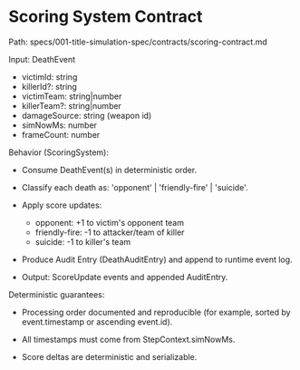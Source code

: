 # Scoring System Contract

Path: specs/001-title-simulation-spec/contracts/scoring-contract.md

Input: DeathEvent

- victimId: string
- killerId?: string
- victimTeam: string|number
- killerTeam?: string|number
- damageSource: string (weapon id)
- simNowMs: number
- frameCount: number

Behavior (ScoringSystem):

- Consume DeathEvent(s) in deterministic order.

- Classify each death as: 'opponent' | 'friendly-fire' | 'suicide'.

- Apply score updates:
  - opponent: +1 to victim's opponent team
  - friendly-fire: -1 to attacker/team of killer
  - suicide: -1 to killer's team

- Produce Audit Entry (DeathAuditEntry) and append to runtime event log.

- Output: ScoreUpdate events and appended AuditEntry.

Deterministic guarantees:

- Processing order documented and reproducible (for example, sorted by event.timestamp
  or ascending event.id).

- All timestamps must come from StepContext.simNowMs.

- Score deltas are deterministic and serializable.
